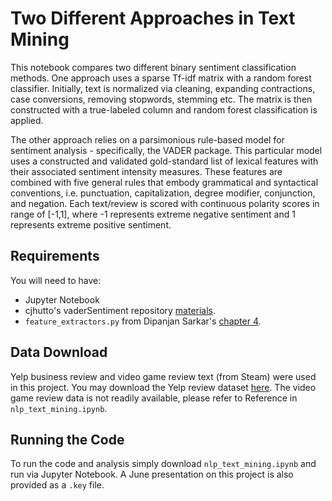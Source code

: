 # Two Different Approaches in Text Mining

This notebook compares two different binary sentiment classification methods. One approach uses a sparse Tf-idf matrix with a random forest classifier. Initially, text is normalized via cleaning, expanding contractions, case conversions, removing stopwords, stemming etc. The matrix is then constructed with a true-labeled column and random forest classification is applied.

The other approach relies on a parsimonious rule-based model for sentiment analysis - specifically, the VADER package. This particular model uses a constructed and validated gold-standard list of lexical features with their associated sentiment intensity measures. These features are combined with five general rules that embody grammatical and syntactical conventions, i.e. punctuation, capitalization, degree modifier, conjunction, and negation. Each text/review is scored with continuous polarity scores in range of [-1,1], where -1 represents extreme negative sentiment and 1 represents extreme positive sentiment.

## Requirements

You will need to have:
- Jupyter Notebook
- cjhutto's vaderSentiment repository [materials](https://github.com/cjhutto/vaderSentiment).
- `feature_extractors.py` from Dipanjan Sarkar's [chapter 4](https://github.com/dipanjanS/text-analytics-with-python/tree/master/Old_Edition_v1/notebooks/Ch04_Text_Classification).

## Data Download

Yelp business review and video game review text (from Steam) were used in this project. You may download the Yelp review dataset [here](https://www.yelp.com/dataset). The video game review data is not readily available, please refer to Reference in `nlp_text_mining.ipynb`.

## Running the Code

To run the code and analysis simply download `nlp_text_mining.ipynb` and run via Jupyter Notebook. A June presentation on this project is also provided as a `.key` file.
